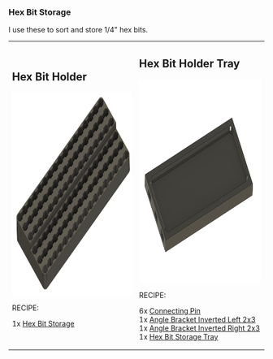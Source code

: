 ### Hex Bit Storage

I use these to sort and store 1/4" hex bits.  

<table>
  <tr>
    <td>
      
## Hex Bit Holder
<img src="HexBitHolder.png" height="400" width="400"/>
                
RECIPE: 

1x [Hex Bit Storage](HexBitHolder.stl)
    </td>
    <td>

## Hex Bit Holder Tray
<img src="HexBitTray.png" height="400" width="400"/>

RECIPE: 

6x [Connecting Pin](../DDD/4x10x8mm%20Pin.stl)<br>
1x [Angle Bracket Inverted Left 2x3](../DDD/AngleSides/2x3%20Angle%20Bracket%20Inverted%20Flat%20Left.stl)<br>
1x [Angle Bracket Inverted Right 2x3](../DDD/AngleSides/2x3%20Angle%20Bracket%20Inverted%20Flat%20Right.stl)<br>
1x [Hex Bit Storage Tray](HexBitTray.stl)
    </td>
  </tr>
</table>



